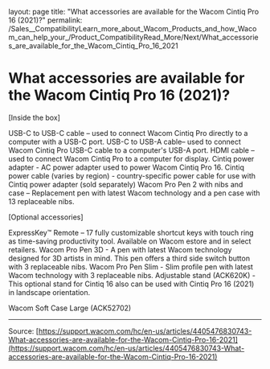 layout: page
title: "What accessories are available for the Wacom Cintiq Pro 16 (2021)?"
permalink: /Sales__CompatibilityLearn_more_about_Wacom_Products_and_how_Wacom_can_help_your_/Product_CompatibilityRead_More/Next/What_accessories_are_available_for_the_Wacom_Cintiq_Pro_16_2021

# What accessories are available for the Wacom Cintiq Pro 16 (2021)?

[Inside the box]

USB-C to USB-C cable – used to connect Wacom Cintiq Pro directly to a computer with a USB-C port.
USB-C to USB-A cable– used to connect Wacom Cintiq Pro USB-C cable to a computer's USB-A port.
HDMI cable – used to connect Wacom Cintiq Pro to a computer for display.
Cintiq power adapter - AC power adapter used to power Wacom Cintiq Pro 16.
Cintiq power cable (varies by region) - country-specific power cable for use with Cintiq power adapter (sold separately)
Wacom Pro Pen 2 with nibs and case – Replacement pen with latest Wacom technology and a pen case with 13 replaceable nibs.



[Optional accessories]

ExpressKey™ Remote – 17 fully customizable shortcut keys with touch ring as time-saving productivity tool. Available on Wacom estore and in select retailers.
Wacom Pro Pen 3D - A pen with latest Wacom technology designed for 3D artists in mind. This pen offers a third side switch button with 3 replaceable nibs.
Wacom Pro Pen Slim - Slim profile pen with latest Wacom technology with 3 replaceable nibs.
Adjustable stand (ACK620K) - This optional stand for Cintiq 16 also can be used with Cintiq Pro 16 (2021) in landscape orientation.

Wacom Soft Case Large (ACK52702)

---
Source: [https://support.wacom.com/hc/en-us/articles/4405476830743-What-accessories-are-available-for-the-Wacom-Cintiq-Pro-16-2021](https://support.wacom.com/hc/en-us/articles/4405476830743-What-accessories-are-available-for-the-Wacom-Cintiq-Pro-16-2021)
